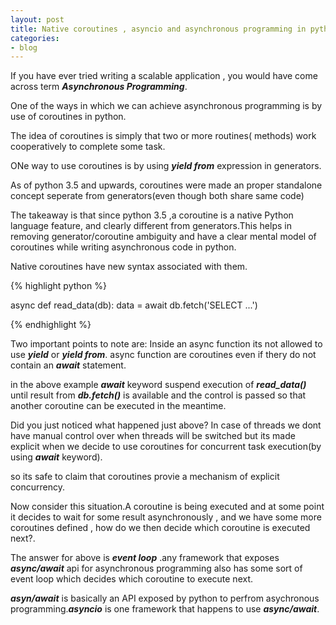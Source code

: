 ```yaml
---
layout: post
title: Native coroutines , asyncio and asynchronous programming in python.
categories:
- blog
---
```



If you have ever tried writing a scalable application , you would have come across term ***Asynchronous Programming***.

One of the  ways in which we can achieve asynchronous programming is by use of coroutines in  python.

The idea of coroutines is simply that two or more routines( methods) work cooperatively to complete some task. 

ONe way to use coroutines is by using ***yield from*** expression in generators.

As of python 3.5 and upwards, coroutines were made an proper standalone concept seperate from generators(even though both share same code)

The takeaway is that since python 3.5 ,a coroutine is a native Python language feature, and clearly different from generators.This helps in removing generator/coroutine ambiguity and have a clear mental model of coroutines while writing asynchronous code in python.

Native coroutines have new syntax associated with them.

{% highlight python %}

async def read_data(db):
    data = await db.fetch('SELECT ...')

{% endhighlight %}

Two important points to note are:
Inside an async function its not allowed to use ***yield*** or ***yield from***.
async function are coroutines even if thery do not contain an ***await*** statement.

in the above example ***await*** keyword suspend execution of ***read_data()*** until result from 
***db.fetch()*** is available and the control is passed so that another coroutine can be executed in the meantime.

Did you just noticed what happened just above? In case of threads we dont have manual control over when threads will be switched but its made explicit when we decide to use coroutines for concurrent task execution(by using ***await*** keyword).

so its safe to claim that coroutines provie a mechanism of explicit concurrency.

Now consider this situation.A coroutine is being executed and at some point it decides to wait for some result asynchronously , and we have some more coroutines defined , how do we then decide which coroutine is executed next?.

The answer for above is ***event loop*** .any framework that exposes ***async/await*** api for asynchronous programming also has some sort of event loop which decides which coroutine to execute next.

***asyn/await*** is basically an API exposed by python to perfrom asychronous programming.***asyncio*** is one framework that happens to use ***async/await***.



